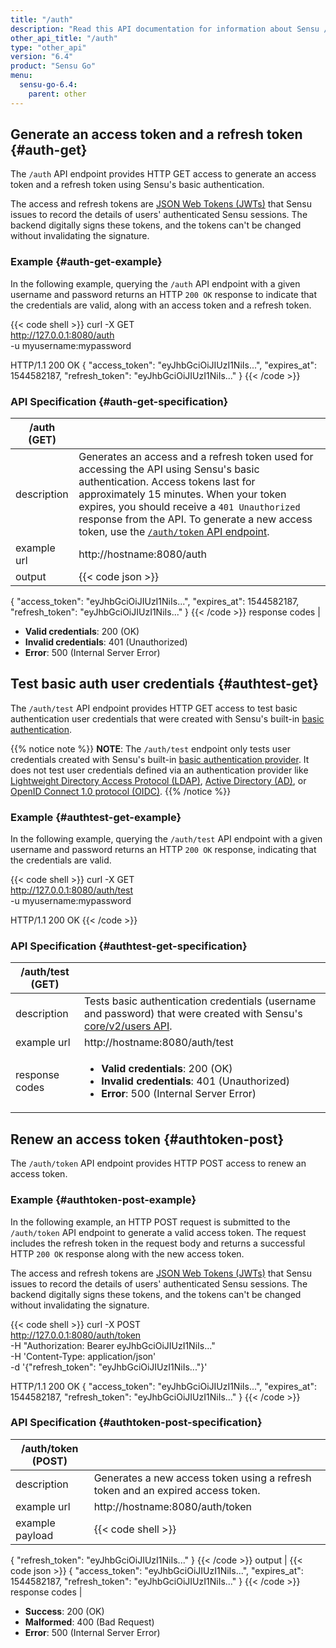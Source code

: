 ```yaml
---
title: "/auth"
description: "Read this API documentation for information about Sensu /auth API endpoints, with examples for retrieving authentication credentials and testing their validity."
other_api_title: "/auth"
type: "other_api"
version: "6.4"
product: "Sensu Go"
menu:
  sensu-go-6.4:
    parent: other
---
```


## Generate an access token and a refresh token {#auth-get}

The `/auth` API endpoint provides HTTP GET access to generate an access token and a refresh token using Sensu's basic authentication.

The access and refresh tokens are [JSON Web Tokens (JWTs)][2] that Sensu issues to record the details of users' authenticated Sensu sessions.
The backend digitally signs these tokens, and the tokens can't be changed without invalidating the signature.

### Example {#auth-get-example}

In the following example, querying the `/auth` API endpoint with a given username and password returns an HTTP `200 OK` response to indicate that the credentials are valid, along with an access token and a refresh token.

{{< code shell >}}
curl -X GET \
http://127.0.0.1:8080/auth \
-u myusername:mypassword

HTTP/1.1 200 OK
{
  "access_token": "eyJhbGciOiJIUzI1NiIs...",
  "expires_at": 1544582187,
  "refresh_token": "eyJhbGciOiJIUzI1NiIs..."
}
{{< /code >}}

### API Specification {#auth-get-specification}

/auth (GET)          |     |
---------------------|------
description          | Generates an access and a refresh token used for accessing the API using Sensu's basic authentication. Access tokens last for approximately 15 minutes. When your token expires, you should receive a `401 Unauthorized` response from the API. To generate a new access token, use the [`/auth/token` API endpoint](#authtoken-post).
example url          | http://hostname:8080/auth
output               | {{< code json >}}
{
  "access_token": "eyJhbGciOiJIUzI1NiIs...",
  "expires_at": 1544582187,
  "refresh_token": "eyJhbGciOiJIUzI1NiIs..."
}
{{< /code >}}
response codes       | <ul><li>**Valid credentials**: 200 (OK)</li><li> **Invalid credentials**: 401 (Unauthorized)</li><li>**Error**: 500 (Internal Server Error)</li></ul>

## Test basic auth user credentials {#authtest-get}

The `/auth/test` API endpoint provides HTTP GET access to test basic authentication user credentials that were created with Sensu's built-in [basic authentication][1].

{{% notice note %}}
**NOTE**: The `/auth/test` endpoint only tests user credentials created with Sensu's built-in [basic authentication provider](../../../operations/control-access#use-built-in-basic-authentication).
It does not test user credentials defined via an authentication provider like [Lightweight Directory Access Protocol (LDAP)](../../../operations/control-access/ldap-auth), [Active Directory (AD)](../../../operations/control-access/ad-auth/), or [OpenID Connect 1.0 protocol (OIDC)](../../../operations/control-access/oidc-auth/).
{{% /notice %}}
 
### Example {#authtest-get-example}

In the following example, querying the `/auth/test` API endpoint with a given username and password returns an HTTP `200 OK` response, indicating that the credentials are valid.

{{< code shell >}}
curl -X GET \
http://127.0.0.1:8080/auth/test \
-u myusername:mypassword

HTTP/1.1 200 OK
{{< /code >}}

### API Specification {#authtest-get-specification}

/auth/test (GET)     |     |
---------------------|------
description          | Tests basic authentication credentials (username and password) that were created with Sensu's [core/v2/users API][1].
example url          | http://hostname:8080/auth/test
response codes       | <ul><li>**Valid credentials**: 200 (OK)</li><li> **Invalid credentials**: 401 (Unauthorized)</li><li>**Error**: 500 (Internal Server Error)</li></ul>

## Renew an access token {#authtoken-post}

The `/auth/token` API endpoint provides HTTP POST access to renew an access token.

### Example {#authtoken-post-example}

In the following example, an HTTP POST request is submitted to the `/auth/token` API endpoint to generate a valid access token.
The request includes the refresh token in the request body and returns a successful HTTP `200 OK` response along with the new access token.

The access and refresh tokens are [JSON Web Tokens (JWTs)][2] that Sensu issues to record the details of users' authenticated Sensu sessions.
The backend digitally signs these tokens, and the tokens can't be changed without invalidating the signature.

{{< code shell >}}
curl -X POST \
http://127.0.0.1:8080/auth/token \
-H "Authorization: Bearer eyJhbGciOiJIUzI1NiIs..." \
-H 'Content-Type: application/json' \
-d '{"refresh_token": "eyJhbGciOiJIUzI1NiIs..."}'

HTTP/1.1 200 OK
{
  "access_token": "eyJhbGciOiJIUzI1NiIs...",
  "expires_at": 1544582187,
  "refresh_token": "eyJhbGciOiJIUzI1NiIs..."
}
{{< /code >}}

### API Specification {#authtoken-post-specification}

/auth/token (POST)   |     |
---------------------|------
description          | Generates a new access token using a refresh token and an expired access token.
example url          | http://hostname:8080/auth/token
example payload | {{< code shell >}}
{
  "refresh_token": "eyJhbGciOiJIUzI1NiIs..."
}
{{< /code >}}
output               | {{< code json >}}
{
  "access_token": "eyJhbGciOiJIUzI1NiIs...",
  "expires_at": 1544582187,
  "refresh_token": "eyJhbGciOiJIUzI1NiIs..."
}
{{< /code >}}
response codes  | <ul><li>**Success**: 200 (OK)</li><li>**Malformed**: 400 (Bad Request)</li><li>**Error**: 500 (Internal Server Error)</li></ul>

[1]: ../../../operations/control-access#use-built-in-basic-authentication
[2]: https://tools.ietf.org/html/rfc7519
